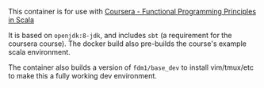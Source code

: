 This container is for use with [Coursera - Functional Programming Principles in Scala](https://www.coursera.org/learn/progfun1/home/welcome)

It is based on `openjdk:8-jdk`, and includes `sbt` (a requirement for the coursera course). The docker build also pre-builds the course's example scala environment.

The container also builds a version of `fdm1/base_dev` to install vim/tmux/etc to make this a fully working dev environment.



